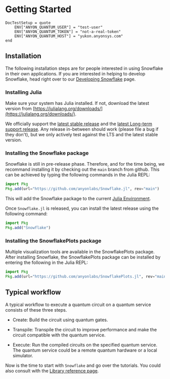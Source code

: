 # Getting Started

```@meta
DocTestSetup = quote
    ENV["ANYON_QUANTUM_USER"] = "test-user"
    ENV["ANYON_QUANTUM_TOKEN"] = "not-a-real-token"
    ENV["ANYON_QUANTUM_HOST"] = "yukon.anyonsys.com"
end
```

## Installation

The following installation steps are for people interested in using Snowflake in their own applications. If you are interested in helping to develop Snowflake, head right over to our [Developing Snowflake](./development.md) page.

### Installing Julia

Make sure your system has Julia installed. If not, download the latest version from [https://julialang.org/downloads/](https://julialang.org/downloads/).

We officially support the [latest stable release](https://julialang.org/downloads/#current_stable_release) and the [latest Long-term support release](https://julialang.org/downloads/#long_term_support_release). Any release in-between should work (please file a bug if they don't), but we only actively test against the LTS and the latest stable version.

### Installing the Snowflake package
Snowflake is still in pre-release phase. Therefore, and for the time being, we recommand installing it by checking out the `main` branch from github. This can be achieved by typing the following commands in the Julia REPL:

```julia
import Pkg
Pkg.add(url="https://github.com/anyonlabs/Snowflake.jl", rev="main")
```
This will add the Snowflake  package to the current [Julia Environment](https://pkgdocs.julialang.org/v1/environments/).

Once `Snowflake.jl` is released, you can install the latest release using the following command:
```julia
import Pkg
Pkg.add("Snowflake")
```

### Installing the SnowflakePlots package

Multiple visualization tools are available in the SnowflakePlots package. After installing
Snowflake, the SnowflakePlots package can be installed by entering the following in the
Julia REPL:
```julia
import Pkg
Pkg.add(url="https://github.com/anyonlabs/SnowflakePlots.jl", rev="main")
```

## Typical workflow

A typical workflow to execute a quantum circuit on a quantum service consists of these three steps.

- Create: Build the circuit using quantum gates.

- Transpile: Transpile the circuit to improve performance and make the circuit compatible with the quantum service.

- Execute: Run the compiled circuits on the specified quantum service. The quantum service could be a remote quantum hardware or a local simulator.


Now is the time to start with `Snowflake` and go over the tutorials. You could also consult with the [Library reference page](./library.md).

